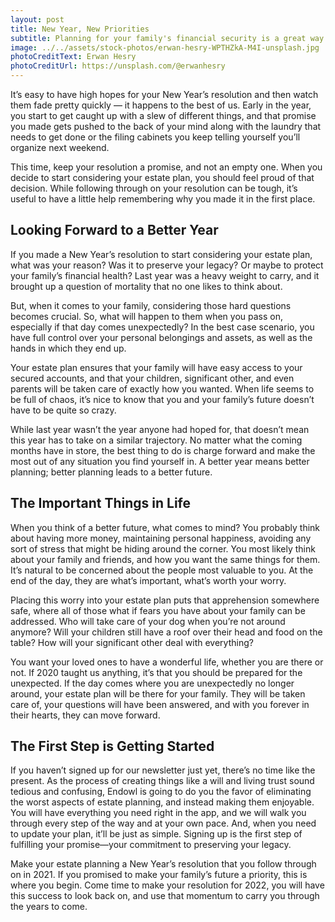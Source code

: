 ```yaml
---
layout: post
title: New Year, New Priorities
subtitle: Planning for your family's financial security is a great way to start the new year.
image: ../../assets/stock-photos/erwan-hesry-WPTHZkA-M4I-unsplash.jpg
photoCreditText: Erwan Hesry
photoCreditUrl: https://unsplash.com/@erwanhesry
---
```

It’s easy to have high hopes for your New Year’s resolution and then watch them fade pretty quickly — it happens to the best of us. Early in the year, you start to get caught up with a slew of different things, and that promise you made gets pushed to the back of your mind along with the laundry that needs to get done or the filing cabinets you keep telling yourself you’ll organize next weekend. 

This time, keep your resolution a promise, and not an empty one. When you decide to start considering your estate plan, you should feel proud of that decision. While following through on your resolution can be tough, it’s useful to have a little help remembering why you made it in the first place.

## Looking Forward to a Better Year
If you made a New Year’s resolution to start considering your estate plan, what was your reason? Was it to preserve your legacy? Or maybe to protect your family’s financial health? Last year was a heavy weight to carry, and it brought up a question of mortality that no one likes to think about.

But, when it comes to your family, considering those hard questions becomes crucial. So, what will happen to them when you pass on, especially if that day comes unexpectedly? In the best case scenario, you have full control over your personal belongings and assets, as well as the hands in which they end up.

Your estate plan ensures that your family will have easy access to your secured accounts, and that your children, significant other, and even parents will be taken care of exactly how you wanted. When life seems to be full of chaos, it’s nice to know that you and your family’s future doesn’t have to be quite so crazy.

While last year wasn’t the year anyone had hoped for, that doesn’t mean this year has to take on a similar trajectory. No matter what the coming months have in store, the best thing to do is charge forward and make the most out of any situation you find yourself in. A better year means better planning; better planning leads to a better future.

## The Important Things in Life
When you think of a better future, what comes to mind? You probably think about having more money, maintaining personal happiness, avoiding any sort of stress that might be hiding around the corner. You most likely think about your family and friends, and how you want the same things for them. It’s natural to be concerned about the people most valuable to you. At the end of the day, they are what’s important, what’s worth your worry.

Placing this worry into your estate plan puts that apprehension somewhere safe, where all of those what if fears you have about your family can be addressed. Who will take care of your dog when you’re not around anymore? Will your children still have a roof over their head and food on the table? How will your significant other deal with everything?

You want your loved ones to have a wonderful life, whether you are there or not. If 2020 taught us anything, it’s that you should be prepared for the unexpected. If the day comes where you are unexpectedly no longer around, your estate plan will be there for your family. They will be taken care of, your questions will have been answered, and with you forever in their hearts, they can move forward.

## The First Step is Getting Started
If you haven’t signed up for our newsletter just yet, there’s no time like the present. As the process of creating things like a will and living trust sound tedious and confusing, Endowl is going to do you the favor of eliminating the worst aspects of estate planning, and instead making them enjoyable. You will have everything you need right in the app, and we will walk you through every step of the way and at your own pace. And, when you need to update your plan, it’ll be just as simple. Signing up is the first step of fulfilling your promise—your commitment to preserving your legacy.

Make your estate planning a New Year’s resolution that you follow through on in 2021. If you promised to make your family’s future a priority, this is where you begin. Come time to make your resolution for 2022, you will have this success to look back on, and use that momentum to carry you through the years to come. 
